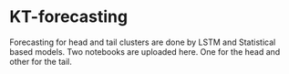 # KT-forecasting

Forecasting for head and tail clusters are done by LSTM and Statistical based models. Two notebooks are uploaded here. One for the head and other for the tail. 

